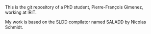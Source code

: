 This is the git repository of a PhD student, Pierre-François Gimenez, working at IRIT.

My work is based on the SLDD compilator named SALADD by Nicolas Schmidt.
